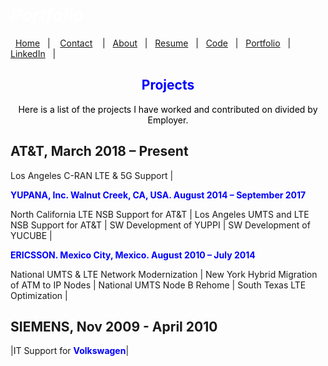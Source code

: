 #  *<span style="color:white">Portfolio  </span>*


&nbsp;&nbsp;[Home](https://manuelsr26.github.io/)&nbsp;&nbsp; | &nbsp;&nbsp; [Contact](https://manuelsr26.github.io/Contact) &nbsp;&nbsp; | &nbsp;&nbsp;[About](https://manuelsr26.github.io/about)&nbsp;&nbsp; | &nbsp;&nbsp;[Resume](https://manuelsr26.github.io/cv)&nbsp;&nbsp; | &nbsp;&nbsp;[Code](https://manuelsr26.github.io/Code)&nbsp;&nbsp; | &nbsp;&nbsp;[Portfolio](https://manuelsr26.github.io/Portfolio)&nbsp;&nbsp; |&nbsp;&nbsp; <a href="https://www.linkedin.com/in/manuel-silva-ramirez" target="_blank">LinkedIn</a> &nbsp;&nbsp;| 

## <center> <span style="color:blue"> Projects </span>  </center>

<p style="text-align: center;">
<span style="color:black">Here is a list of the projects I have worked and contributed on divided by Employer.</span>
</p>

## AT&T, March 2018 – Present

Los Angeles C-RAN LTE & 5G Support | 

**<span style="color:blue">YUPANA, Inc. Walnut Creek, CA, USA. August 2014 – September 2017</span>**

North California LTE NSB Support for AT&T | Los Angeles UMTS and LTE NSB Support for AT&T |
SW Development of YUPPI | SW Development of YUCUBE |

**<span style="color:blue">ERICSSON. Mexico City, Mexico. August 2010 – July 2014</span>**

National UMTS & LTE Network Modernization | New York Hybrid Migration of ATM to IP Nodes |  National UMTS Node B Rehome | South Texas LTE Optimization | 

## 
## SIEMENS, Nov 2009 - April 2010

|IT Support for **<span style="color:blue">Volkswagen</span>**|
